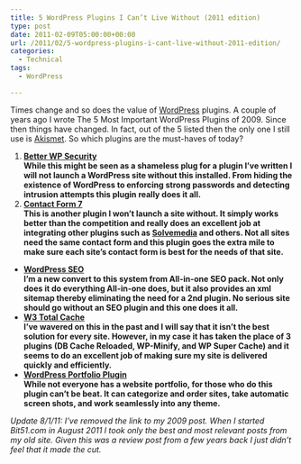 ```yaml
---
title: 5 WordPress Plugins I Can’t Live Without (2011 edition)
type: post
date: 2011-02-09T05:00:00+00:00
url: /2011/02/5-wordpress-plugins-i-cant-live-without-2011-edition/
categories:
  - Technical
tags:
  - WordPress

---
```

Times change and so does the value of <a href="http://www.wordpress.org" target="_blank" rel="noopener noreferrer">WordPress</a> plugins. A couple of years ago I wrote The 5 Most Important WordPress Plugins of 2009. Since then things have changed. In fact, out of the 5 listed then the only one I still use is <a href="http://akismet.com/" target="_blank" rel="noopener noreferrer">Akismet</a>. So which plugins are the must-haves of today?

<ol class="wp-block-list">
  <li>
    <strong><a title="Better WP Security" href="https://wordpress.org/plugins/better-wp-security/" target="_blank" rel="noopener noreferrer">Better WP Security</a><br />While this might be seen as a shameless plug for a plugin I’ve written I will not launch a WordPress site without this installed. From hiding the existence of WordPress to enforcing strong passwords and detecting intrusion attempts this plugin really does it all. </strong>
  </li>
  <li>
    <strong><strong><a href="http://contactform7.com/" target="_blank" rel="noopener noreferrer">Contact Form 7</a><br />This is another plugin I won’t launch a site without. It simply works better than the competition and really does an excellent job at integrating other plugins such as <a href="http://www.solvemedia.com/" target="_blank" rel="noopener noreferrer">Solvemedia</a> and others. Not all sites need the same contact form and this plugin goes the extra mile to make sure each site’s contact form is best for the needs of that site. </strong></strong>
  </li>
</ol>

<ul class="wp-block-list">
  <li>
    <strong><strong><strong><strong><a href="http://yoast.com/wordpress/seo/" target="_blank" rel="noopener noreferrer">WordPress SEO</a><br />I’m a new convert to this system from All-in-one SEO pack. Not only does it do everything All-in-one does, but it also provides an xml sitemap thereby eliminating the need for a 2nd plugin. No serious site should go without an SEO plugin and this one does it all.</strong></strong></strong></strong>
  </li>
  <li>
    <strong><strong><strong><strong><a href="http://www.w3-edge.com/wordpress-plugins/w3-total-cache/" target="_blank" rel="noopener noreferrer">W3 Total Cache</a><br />I’ve wavered on this in the past and I will say that it isn’t the best solution for every site. However, in my case it has taken the place of 3 plugins (DB Cache Reloaded, WP-Minify, and WP Super Cache) and it seems to do an excellent job of making sure my site is delivered quickly and efficiently. </strong></strong></strong></strong>
  </li>
  <li>
    <strong><strong><strong><strong><strong><a href="http://wordpress.org/extend/plugins/wp-portfolio/" target="_blank" rel="noopener noreferrer">WordPress Portfolio Plugin</a></strong><br /><strong>While not everyone has a website portfolio, for those who do this plugin can’t be beat. It can categorize and order sites, take automatic screen shots, and work seamlessly into any theme.</strong></strong></strong></strong></strong>
  </li>
</ul>

_Update 8/1/11: I’ve removed the link to my 2009 post. When I started Bit51.com in August 2011 I took only the best and most relevant posts from my old site. Given this was a review post from a few years back I just didn’t feel that it made the cut._